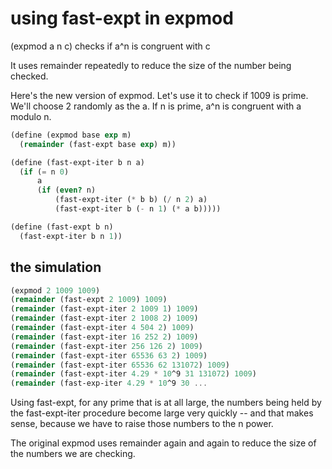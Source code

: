 # using fast-expt in expmod

(expmod a n c) checks if a^n is congruent with c

It uses remainder repeatedly to reduce the size of the number being checked. 

Here's the new version of expmod. Let's use it to check if 1009 is prime. We'll choose 2 randomly as the a. If n is prime, a^n is congruent with a modulo n. 

```scheme
(define (expmod base exp m)
  (remainder (fast-expt base exp) m))

(define (fast-expt-iter b n a)
  (if (= n 0)
      a
      (if (even? n)
          (fast-expt-iter (* b b) (/ n 2) a)
          (fast-expt-iter b (- n 1) (* a b)))))

(define (fast-expt b n)
  (fast-expt-iter b n 1))
```

## the simulation
```scheme
(expmod 2 1009 1009)
(remainder (fast-expt 2 1009) 1009)
(remainder (fast-expt-iter 2 1009 1) 1009)
(remainder (fast-expt-iter 2 1008 2) 1009)
(remainder (fast-expt-iter 4 504 2) 1009)
(remainder (fast-expt-iter 16 252 2) 1009)
(remainder (fast-expt-iter 256 126 2) 1009)
(remainder (fast-expt-iter 65536 63 2) 1009)
(remainder (fast-expt-iter 65536 62 131072) 1009)
(remainder (fast-expt-iter 4.29 * 10^9 31 131072) 1009)
(remainder (fast-exp-iter 4.29 * 10^9 30 ...
```

Using fast-expt, for any prime that is at all large, the numbers being held by the fast-expt-iter procedure become large very quickly -- and that makes sense, because we have to raise those numbers to the n power.

The original expmod uses remainder again and again to reduce the size of the numbers we are checking.


